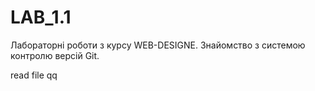 # LAB_1.1
Лабораторні роботи з курсу WEB-DESIGNE. Знайомство з системою контролю версій Git.

read file qq
